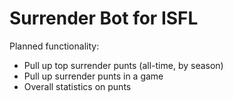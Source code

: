 # Surrender Bot for ISFL

Planned functionality:

* Pull up top surrender punts (all-time, by season)
* Pull up surrender punts in a game
* Overall statistics on punts